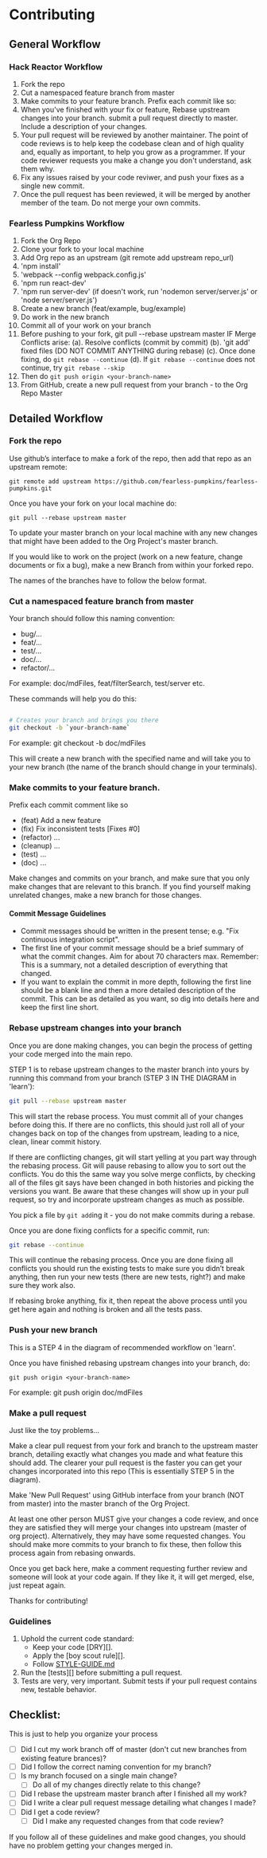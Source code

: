 # Contributing

## General Workflow

### Hack Reactor Workflow

1. Fork the repo
1. Cut a namespaced feature branch from master
1. Make commits to your feature branch. Prefix each commit like so:
1. When you've finished with your fix or feature, Rebase upstream changes into your branch. submit a pull request directly to master. Include a description of your changes.
1. Your pull request will be reviewed by another maintainer. The point of code reviews is to help keep the codebase clean and of high quality and, equally as important, to help you grow as a programmer. If your code reviewer requests you make a change you don't understand, ask them why.
1. Fix any issues raised by your code reviwer, and push your fixes as a single new commit.
1. Once the pull request has been reviewed, it will be merged by another member of the team. Do not merge your own commits.

### Fearless Pumpkins Workflow

1. Fork the Org Repo
2. Clone your fork to your local machine
3. Add Org repo as an upstream (git remote add upstream repo_url)
4. 'npm install'
5. 'webpack --config webpack.config.js'
6. 'npm run react-dev'
7. 'npm run server-dev' (if doesn't work, run 'nodemon server/server.js' or 'node server/server.js')
8. Create a new branch (feat/example, bug/example)
9. Do work in the new branch
10. Commit all of your work on your branch
11. Before pushing to your fork, git pull --rebase upstream master
    IF Merge Conflicts arise:
    (a). Resolve conflicts (commit by commit)
    (b). 'git add' fixed files (DO NOT COMMIT ANYTHING during rebase)
    (c). Once done fixing, do `git rebase --continue`
    (d). If `git rebase --continue` does not continue, try `git rebase --skip`
12. Then do `git push origin <your-branch-name>`
13. From GitHub, create a new pull request from your branch - to the Org Repo Master

## Detailed Workflow

### Fork the repo

Use github’s interface to make a fork of the repo, then add that repo as an upstream remote:

```
git remote add upstream https://github.com/fearless-pumpkins/fearless-pumpkins.git
```

Once you have your fork on your local machine do:

```
git pull --rebase upstream master
```

To update your master branch on your local machine with any new changes that might have been added to the Org Project's master branch.

If you would like to work on the project (work on a new feature, change documents or fix a bug), make a new Branch from within your forked repo.

The names of the branches have to follow the below format.

### Cut a namespaced feature branch from master

Your branch should follow this naming convention:
  - bug/...
  - feat/...
  - test/...
  - doc/...
  - refactor/...

For example: doc/mdFiles, feat/filterSearch, test/server etc.

These commands will help you do this:

``` bash

# Creates your branch and brings you there
git checkout -b `your-branch-name`
```
For example: git checkout -b doc/mdFiles

This will create a new branch with the specified name and will take you to your new branch (the name of the branch should change in your terminals).

### Make commits to your feature branch.

Prefix each commit comment like so
  - (feat) Add a new feature
  - (fix) Fix inconsistent tests [Fixes #0]
  - (refactor) ...
  - (cleanup) ...
  - (test) ...
  - (doc) ...

Make changes and commits on your branch, and make sure that you
only make changes that are relevant to this branch. If you find
yourself making unrelated changes, make a new branch for those
changes.

#### Commit Message Guidelines

- Commit messages should be written in the present tense; e.g. "Fix continuous integration script".
- The first line of your commit message should be a brief summary of what the commit changes. Aim for about 70 characters max. Remember: This is a summary, not a detailed description of everything that changed.
- If you want to explain the commit in more depth, following the first line should be a blank line and then a more detailed description of the commit. This can be as detailed as you want, so dig into details here and keep the first line short.

### Rebase upstream changes into your branch

Once you are done making changes, you can begin the process of getting
your code merged into the main repo.

STEP 1 is to rebase upstream changes to the master branch into yours
by running this command from your branch (STEP 3 IN THE DIAGRAM in 'learn'):

```bash
git pull --rebase upstream master
```

This will start the rebase process. You must commit all of your changes
before doing this. If there are no conflicts, this should just roll all
of your changes back on top of the changes from upstream, leading to a
nice, clean, linear commit history.

If there are conflicting changes, git will start yelling at you part way
through the rebasing process. Git will pause rebasing to allow you to sort
out the conflicts. You do this the same way you solve merge conflicts,
by checking all of the files git says have been changed in both histories
and picking the versions you want. Be aware that these changes will show
up in your pull request, so try and incorporate upstream changes as much
as possible.

You pick a file by `git add`ing it - you do not make commits during a
rebase.

Once you are done fixing conflicts for a specific commit, run:

```bash
git rebase --continue
```

This will continue the rebasing process. Once you are done fixing all
conflicts you should run the existing tests to make sure you didn’t break
anything, then run your new tests (there are new tests, right?) and
make sure they work also.

If rebasing broke anything, fix it, then repeat the above process until
you get here again and nothing is broken and all the tests pass.

### Push your new branch

This is a STEP 4 in the diagram of recommended workflow on 'learn'.

Once you have finished rebasing upstream changes into your branch, do:

```
git push origin <your-branch-name>
```

For example: git push origin doc/mdFiles

### Make a pull request

Just like the toy problems...

Make a clear pull request from your fork and branch to the upstream master
branch, detailing exactly what changes you made and what feature this
should add. The clearer your pull request is the faster you can get
your changes incorporated into this repo (This is essentially STEP 5 in the
diagram).

Make 'New Pull Request' using GitHub interface from your branch (NOT from master)
into the master branch of the Org Project.

At least one other person MUST give your changes a code review, and once
they are satisfied they will merge your changes into upstream (master of org
project). Alternatively, they may have some requested changes. You should make
more commits to your branch to fix these, then follow this process again from
rebasing onwards.

Once you get back here, make a comment requesting further review and
someone will look at your code again. If they like it, it will get merged,
else, just repeat again.

Thanks for contributing!

### Guidelines

1. Uphold the current code standard:
    - Keep your code [DRY][].
    - Apply the [boy scout rule][].
    - Follow [STYLE-GUIDE.md](STYLE-GUIDE.md)
1. Run the [tests][] before submitting a pull request.
1. Tests are very, very important. Submit tests if your pull request contains
   new, testable behavior.

## Checklist:

This is just to help you organize your process

- [ ] Did I cut my work branch off of master (don't cut new branches from existing feature brances)?
- [ ] Did I follow the correct naming convention for my branch?
- [ ] Is my branch focused on a single main change?
  - [ ] Do all of my changes directly relate to this change?
- [ ] Did I rebase the upstream master branch after I finished all my
  work?
- [ ] Did I write a clear pull request message detailing what changes I made?
- [ ] Did I get a code review?
  - [ ] Did I make any requested changes from that code review?

If you follow all of these guidelines and make good changes, you should have
no problem getting your changes merged in.


<!-- Links -->
[style guide]: https://github.com/reactorcore/style-guide
[n-queens]: https://github.com/reactorcore/n-queens
[Underbar]: https://github.com/reactorcore/underbar
[curriculum workflow diagram]: http://i.imgur.com/p0e4tQK.png
[cons of merge]: https://f.cloud.github.com/assets/1577682/1458274/1391ac28-435e-11e3-88b6-69c85029c978.png
[Bookstrap]: https://github.com/reactorcore/bookstrap
[Git Flow]: http://nvie.com/posts/a-successful-git-branching-model/
[GitHub Flow]: http://scottchacon.com/2011/08/31/github-flow.html
[Squash]: http://gitready.com/advanced/2009/02/10/squashing-commits-with-rebase.html
